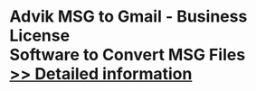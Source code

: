 # Advik MSG to Gmail - Business License<br />Software to Convert MSG Files<br />[>> Detailed information](https://secure.shareit.com/shareit/product.html?productid=300806627&affiliateid=200057808)